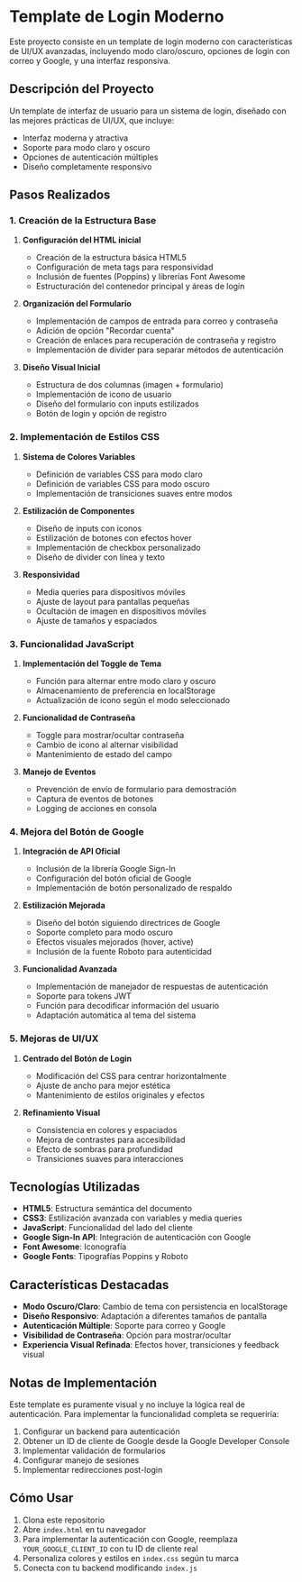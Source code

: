 # Template de Login Moderno

Este proyecto consiste en un template de login moderno con características de UI/UX avanzadas, incluyendo modo claro/oscuro, opciones de login con correo y Google, y una interfaz responsiva.

## Descripción del Proyecto

Un template de interfaz de usuario para un sistema de login, diseñado con las mejores prácticas de UI/UX, que incluye:
- Interfaz moderna y atractiva
- Soporte para modo claro y oscuro
- Opciones de autenticación múltiples
- Diseño completamente responsivo

## Pasos Realizados

### 1. Creación de la Estructura Base

1. **Configuración del HTML inicial**
   - Creación de la estructura básica HTML5
   - Configuración de meta tags para responsividad
   - Inclusión de fuentes (Poppins) y librerías Font Awesome
   - Estructuración del contenedor principal y áreas de login

2. **Organización del Formulario**
   - Implementación de campos de entrada para correo y contraseña
   - Adición de opción "Recordar cuenta"
   - Creación de enlaces para recuperación de contraseña y registro
   - Implementación de divider para separar métodos de autenticación

3. **Diseño Visual Inicial**
   - Estructura de dos columnas (imagen + formulario)
   - Implementación de icono de usuario
   - Diseño del formulario con inputs estilizados
   - Botón de login y opción de registro

### 2. Implementación de Estilos CSS

1. **Sistema de Colores Variables**
   - Definición de variables CSS para modo claro
   - Definición de variables CSS para modo oscuro
   - Implementación de transiciones suaves entre modos

2. **Estilización de Componentes**
   - Diseño de inputs con iconos
   - Estilización de botones con efectos hover
   - Implementación de checkbox personalizado
   - Diseño de divider con línea y texto

3. **Responsividad**
   - Media queries para dispositivos móviles
   - Ajuste de layout para pantallas pequeñas
   - Ocultación de imagen en dispositivos móviles
   - Ajuste de tamaños y espaciados

### 3. Funcionalidad JavaScript

1. **Implementación del Toggle de Tema**
   - Función para alternar entre modo claro y oscuro
   - Almacenamiento de preferencia en localStorage
   - Actualización de icono según el modo seleccionado

2. **Funcionalidad de Contraseña**
   - Toggle para mostrar/ocultar contraseña
   - Cambio de icono al alternar visibilidad
   - Mantenimiento de estado del campo

3. **Manejo de Eventos**
   - Prevención de envío de formulario para demostración
   - Captura de eventos de botones
   - Logging de acciones en consola

### 4. Mejora del Botón de Google

1. **Integración de API Oficial**
   - Inclusión de la librería Google Sign-In
   - Configuración del botón oficial de Google
   - Implementación de botón personalizado de respaldo

2. **Estilización Mejorada**
   - Diseño del botón siguiendo directrices de Google
   - Soporte completo para modo oscuro
   - Efectos visuales mejorados (hover, active)
   - Inclusión de la fuente Roboto para autenticidad

3. **Funcionalidad Avanzada**
   - Implementación de manejador de respuestas de autenticación
   - Soporte para tokens JWT
   - Función para decodificar información del usuario
   - Adaptación automática al tema del sistema

### 5. Mejoras de UI/UX

1. **Centrado del Botón de Login**
   - Modificación del CSS para centrar horizontalmente
   - Ajuste de ancho para mejor estética
   - Mantenimiento de estilos originales y efectos

2. **Refinamiento Visual**
   - Consistencia en colores y espaciados
   - Mejora de contrastes para accesibilidad
   - Efecto de sombras para profundidad
   - Transiciones suaves para interacciones

## Tecnologías Utilizadas

- **HTML5**: Estructura semántica del documento
- **CSS3**: Estilización avanzada con variables y media queries
- **JavaScript**: Funcionalidad del lado del cliente
- **Google Sign-In API**: Integración de autenticación con Google
- **Font Awesome**: Iconografía
- **Google Fonts**: Tipografías Poppins y Roboto

## Características Destacadas

- **Modo Oscuro/Claro**: Cambio de tema con persistencia en localStorage
- **Diseño Responsivo**: Adaptación a diferentes tamaños de pantalla
- **Autenticación Múltiple**: Soporte para correo y Google
- **Visibilidad de Contraseña**: Opción para mostrar/ocultar
- **Experiencia Visual Refinada**: Efectos hover, transiciones y feedback visual

## Notas de Implementación

Este template es puramente visual y no incluye la lógica real de autenticación. Para implementar la funcionalidad completa se requeriría:

1. Configurar un backend para autenticación
2. Obtener un ID de cliente de Google desde la Google Developer Console
3. Implementar validación de formularios
4. Configurar manejo de sesiones
5. Implementar redirecciones post-login

## Cómo Usar

1. Clona este repositorio
2. Abre `index.html` en tu navegador
3. Para implementar la autenticación con Google, reemplaza `YOUR_GOOGLE_CLIENT_ID` con tu ID de cliente real
4. Personaliza colores y estilos en `index.css` según tu marca
5. Conecta con tu backend modificando `index.js`
